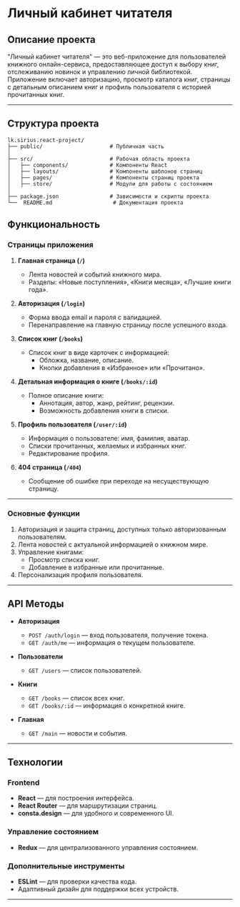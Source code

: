 # Личный кабинет читателя

## Описание проекта
"Личный кабинет читателя" — это веб-приложение для пользователей книжного онлайн-сервиса, предоставляющее доступ к выбору книг, отслеживанию новинок и управлению личной библиотекой. Приложение включает авторизацию, просмотр каталога книг, страницы с детальным описанием книг и профиль пользователя с историей прочитанных книг.

---
## Структура проекта
```
lk.sirius.react-project/
├── public/                     # Публичная часть
│
├── src/                        # Рабочая область проекта
│   ├── components/             # Компоненты React
│   ├── layouts/                # Компоненты шаблонов страниц
│   ├── pages/                  # Компоненты страниц проекта
│   ├── store/                  # Модули для работы с состоянием
│
├── package.json                # Зависимости и скрипты проекта
└──  README.md                   # Документация проекта
```
## Функциональность

### Страницы приложения
1. **Главная страница (`/`)**
   - Лента новостей и событий книжного мира.
   - Разделы: «Новые поступления», «Книги месяца», «Лучшие книги года».

2. **Авторизация (`/login`)**
   - Форма ввода email и пароля с валидацией.
   - Перенаправление на главную страницу после успешного входа.

3. **Список книг (`/books`)**
   - Список книг в виде карточек с информацией:
     - Обложка, название, описание.
     - Кнопки добавления в «Избранное» или «Прочитано».

4. **Детальная информация о книге (`/books/:id`)**
   - Полное описание книги:
     - Аннотация, автор, жанр, рейтинг, рецензии.
     - Возможность добавления книги в списки.

5. **Профиль пользователя (`/user/:id`)**
   - Информация о пользователе: имя, фамилия, аватар.
   - Списки прочитанных, желаемых и избранных книг.
   - Редактирование профиля.

6. **404 страница (`/404`)**
   - Сообщение об ошибке при переходе на несуществующую страницу.

---

### Основные функции
1. Авторизация и защита страниц, доступных только авторизованным пользователям.
2. Лента новостей с актуальной информацией о книжном мире.
3. Управление книгами:
   - Просмотр списка книг.
   - Добавление в избранные или прочитанные.
4. Персонализация профиля пользователя.

---

## API Методы

- **Авторизация**
  - `POST /auth/login` — вход пользователя, получение токена.
  - `GET /auth/me` — информация о текущем пользователе.

- **Пользователи**
  - `GET /users` — список пользователей.

- **Книги**
  - `GET /books` — список всех книг.
  - `GET /books/:id` — информация о конкретной книге.

- **Главная**
  - `GET /main` — новости и события.

---

## Технологии

### Frontend
- **React** — для построения интерфейса.
- **React Router** — для маршрутизации страниц.
- **consta.design** — для удобного и современного UI.

### Управление состоянием
- **Redux** — для централизованного управления состоянием.

### Дополнительные инструменты
- **ESLint** — для проверки качества кода.
- Адаптивный дизайн для поддержки всех устройств.

---
